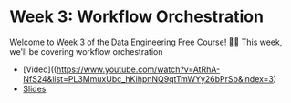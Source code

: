 # Week 3: Workflow Orchestration

Welcome to Week 3 of the Data Engineering Free Course! 🚀😤 This week, we'll be covering workflow orchestration
  
  * [Video]((https://www.youtube.com/watch?v=AtRhA-NfS24&list=PL3MmuxUbc_hKihpnNQ9qtTmWYy26bPrSb&index=3)
  * [Slides](https://www.slideshare.net/AlexeyGrigorev/data-engineering-zoomcamp-introduction)
